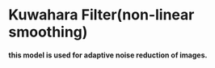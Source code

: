 # Kuwahara Filter(non-linear smoothing)

#### this model is used for adaptive noise reduction of images.
